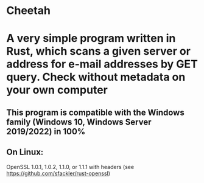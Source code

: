 # Cheetah
# A very simple program written in Rust, which scans a given server or address for e-mail addresses by GET query. Check without metadata on your own computer
## This program is compatible with the Windows family (Windows 10, Windows Server 2019/2022) in 100%
## On Linux:
OpenSSL 1.0.1, 1.0.2, 1.1.0, or 1.1.1 with headers (see https://github.com/sfackler/rust-openssl)
